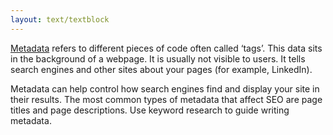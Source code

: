 ```yaml
---
layout: text/textblock
---
```

[Metadata](/content-strategy/search-engine-optimisation/on-page-seo/#metadata) refers to different pieces of code often called ‘tags’. This data sits in the background of a webpage. It is usually not visible to users. It tells search engines and other sites about your pages (for example, LinkedIn).

Metadata can help control how search engines find and display your site in their results. The most common types of metadata that affect SEO are page titles and page descriptions. Use keyword research to guide writing metadata.
